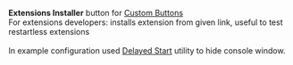 <strong>Extensions Installer</strong> button for [Custom Buttons](https://addons.mozilla.org/addon/custom-buttons/)
<br>For extensions developers: installs extension from given link, useful to test restartless extensions
<br>
<br>In example configuration used <a href="http://www.manhunter.ru/releases/80_delayed_start_1_3.html">Delayed Start</a> utility to hide console window.